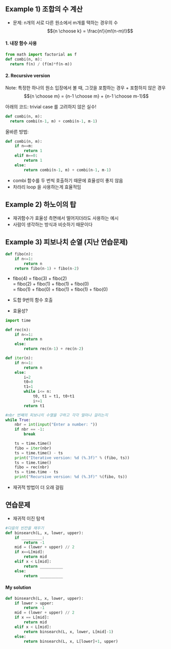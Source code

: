 ## Example 1) 조합의 수 계산

- 문제: n개의 서로 다른 원소에서 m개를 택하는 경우의 수
$${n \choose k} = \frac{n!}{m!(n-m)!}$$

#### 1. 내장 함수 사용
```python
from math import factorial as f
def combi(n, m):
  return f(n) / (f(m)*f(n-m))
```

#### 2. Recursive version
Note: 특정한 하나의 원소 입장에서 볼 때, 그것을 포함하는 경우 + 포함하지 않은 경우
$${n \choose m} = {n-1 \choose m} + {n-1 \choose m-1}$$

아래의 코드: trivial case 를 고려하지 않은 실수!
```python
def combi(n, m):
  return combi(n-1, m) + combi(n-1, m-1)
```

올바른 방법:
```python
def combi(n, m):
    if n==m:
        return 1
    elif m==0:
        return 1
    else:
        return combi(n-1, m) + combi(n-1, m-1)
```
- combi 함수를 두 번씩 호출하기 때문에 효율성이 좋지 않음
- 차라리 loop 을 사용하는게 효율적임

## Example 2) 하노이의 탑
- 재귀함수가 효율성 측면에서 떨어지더라도 사용하는 예시
- 사람이 생각하는 방식과 비슷하기 때문이다

## Example 3) 피보나치 순열 (지난 연습문제)
```python
def fibo(n):
    if n<=1:
        return n
    return fibo(n-1) + fibo(n-2)
```
- fibo(4) = fibo(3) + fibo(2) \
          = fibo(2) + fibo(1) + fibo(1) + fibo(0) \
          = fibo(1) + fibo(0) + fibo(1) + fibo(1) + fibo(0)
- 도합 9번의 함수 호출 


- 효율성?
```python
import time

def rec(n):
    if n<=1:
        return n
    else:
        return rec(n-1) + rec(n-2)

def iter(n):
    if n<=1:
        return n
    else:
        i=2
        t0=0
        t1=1
        while i<= n:
            t0, t1 = t1, t0+t1
            i+=1
        return t1

#nbr 번째의 피보나치 수열을 구하고 각각 얼마나 걸리는지
while True:
    nbr = int(input("Enter a number: "))
    if nbr == -1:
        break

    ts = time.time()
    fibo = iter(nbr)
    ts = time.time() - ts
    print("Iterative version: %d (%.3f)" % (fibo, ts))
    ts = time.time()
    fibo = rec(nbr)
    ts = time.time - ts
    print("Recursive version: %d (%.3f)" %(fibo, ts))
```
- 재귀적 방법이 더 오래 걸림

## 연습문제
- 재귀적 이진 탐색
```python
#다음의 빈칸을 채우기
def binsearch(L, x, lower, upper):
    if _________:
        return -1
    mid = (lower + upper) // 2
    if x==L[mid]:
        return mid
    elif x < L[mid]:
        return __________
    else:
        return __________
```

#### My solution
```python
def binsearch(L, x, lower, upper):
    if lower > upper:
        return -1
    mid = (lower + upper) // 2
    if x == L[mid]:
        return mid
    elif x < L[mid]:
        return binsearch(L, x, lower, L[mid]-1)
    else:
        return binsearch(L, x, L[lower]+1, upper)
```
